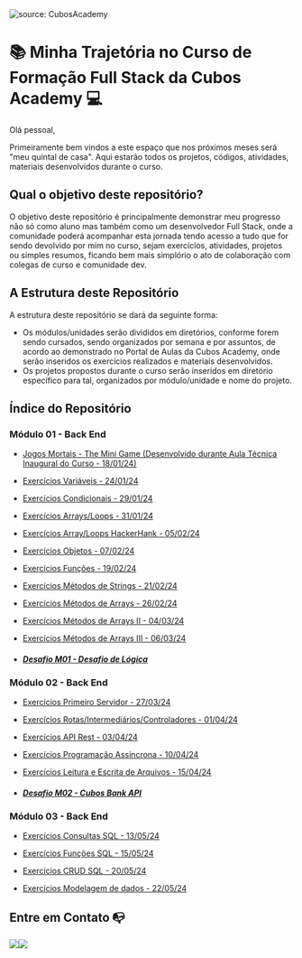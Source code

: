 <img src="https://i.imgur.com/qHOTL81.png" title="source: CubosAcademy" />

# :books: ​Minha Trajetória no Curso de Formação Full Stack da Cubos Academy 💻​

Olá pessoal, 

Primeiramente bem vindos a este espaço que nos próximos meses será "meu quintal de casa". Aqui estarão todos os projetos, códigos, atividades, materiais desenvolvidos durante o curso.



## Qual o objetivo deste repositório?

O objetivo deste repositório é principalmente demonstrar meu progresso não só como aluno mas também como um desenvolvedor Full Stack, onde a comunidade poderá acompanhar esta jornada tendo acesso a tudo que for sendo devolvido por mim no curso, sejam exercícios, atividades, projetos ou simples resumos, ficando bem mais simplório o ato de colaboração com colegas de curso e comunidade dev.



## A Estrutura deste Repositório

A estrutura deste repositório se dará da seguinte forma:

- Os módulos/unidades serão divididos em diretórios, conforme forem sendo cursados, sendo organizados por semana e por assuntos, de acordo ao demonstrado no Portal de Aulas da Cubos Academy, onde serão inseridos os exercícios realizados e materiais desenvolvidos.
- Os projetos propostos durante o curso serão inseridos em diretório específico para tal, organizados por módulo/unidade e nome do projeto.



## Índice do Repositório

### Módulo 01 - Back End

- [Jogos Mortais - The Mini Game (Desenvolvido durante Aula Técnica Inaugural do Curso - 18/01/24)](https://github.com/peucabral85/curso-fullStackT16-cubosAcademy/tree/main/un01/semana01/18_01-AulaTecnInaugural/Mini_Game_Jogos_Mortais)

- [Exercícios Variáveis - 24/01/24](https://github.com/peucabral85/curso-fullStackT16-cubosAcademy/tree/main/un01/semana02/24_01-Variaveis/ExerciciosPropostos)

- [Exercícios Condicionais - 29/01/24](https://github.com/peucabral85/curso-fullStackT16-cubosAcademy/tree/main/un01/semana03/29_01-Condicionais/Exercicios%20Propostos)

- [Exercícios Arrays/Loops - 31/01/24](https://github.com/peucabral85/curso-fullStackT16-cubosAcademy/tree/main/un01/semana03/31_01-ArraysLoops/Exercicios%20Propostos)

- [Exercícios Array/Loops HackerHank - 05/02/24](https://github.com/peucabral85/curso-fullStackT16-cubosAcademy/tree/main/un01/semana04/05_02-PraticaArraysLoops/ExerciciosHackerRank)

- [Exercícios Objetos - 07/02/24](https://github.com/peucabral85/curso-fullStackT16-cubosAcademy/tree/main/un01/semana04/07_02-Objetos/Exercicios%20Propostos)

- [Exercícios Funções - 19/02/24](https://github.com/peucabral85/curso-fullStackT16-cubosAcademy/tree/main/un01/semana06/19_02-Fun%C3%A7%C3%B5es/Exercicios%20Propostos)

- [Exercícios Métodos de Strings - 21/02/24](https://github.com/peucabral85/curso-fullStackT16-cubosAcademy/tree/main/un01/semana06/21_02-M%C3%A9todos%20de%20Strings/Exercicios%20Propostos)

- [Exercícios Métodos de Arrays - 26/02/24](https://github.com/peucabral85/curso-fullStackT16-cubosAcademy/tree/main/un01/semana07/26_02-M%C3%A9todos%20de%20Arrays/Exercicios%20Propostos)

- [Exercícios Métodos de Arrays II - 04/03/24](https://github.com/peucabral85/curso-fullStackT16-cubosAcademy/tree/main/un01/semana08/04_03-Metodos%20de%20Arrays%20II/Exercicios%20Propostos)

- [Exercícios Métodos de Arrays III - 06/03/24](https://github.com/peucabral85/curso-fullStackT16-cubosAcademy/tree/main/un01/semana08/06_03-Metodos%20de%20Array%20III/Exercicios%20Propostos)

- #### [*Desafio M01 - Desafio de Lógica*](https://github.com/peucabral85/curso-fullStackT16-cubosAcademy/tree/main/un01/semana09/desafio)

### Módulo 02 - Back End

- [Exercícios Primeiro Servidor - 27/03/24](https://github.com/peucabral85/curso-fullStackT16-cubosAcademy/tree/main/un02/semana01/27_03-PrimeiroServidor/Exercicios_Propostos)

- [Exercícios Rotas/Intermediários/Controladores - 01/04/24](https://github.com/peucabral85/curso-fullStackT16-cubosAcademy/tree/main/un02/semana02/01_04-Rotas_Inter_Controladores/Exercicios_Propostos)

- [Exercícios API Rest - 03/04/24](https://github.com/peucabral85/curso-fullStackT16-cubosAcademy/tree/main/un02/semana02/03_04-Api_Rest/Exercicios_Propostos)

- [Exercícios Programação Assíncrona - 10/04/24](https://github.com/peucabral85/curso-fullStackT16-cubosAcademy/tree/main/un02/semana03/10_04-Programa%C3%A7%C3%A3o_Ass%C3%ADncrona/Exercicios_Propostos)

- [Exercícios Leitura e Escrita de Arquivos - 15/04/24](https://github.com/peucabral85/curso-fullStackT16-cubosAcademy/tree/main/un02/semana04/15_04-Leitura-e-escrita-em-arquivos/Exercicios_Propostos)

- #### [*Desafio M02 - Cubos Bank API*](https://github.com/peucabral85/api-cubos-bank)

### Módulo 03 - Back End

- [Exercícios Consultas SQL - 13/05/24](https://github.com/peucabral85/curso-fullStackT16-cubosAcademy/tree/main/un03/semana01/13_05-Consultas_Sql/Exercicios_Propostos/01)

- [Exercícios Funções SQL - 15/05/24](https://github.com/peucabral85/curso-fullStackT16-cubosAcademy/tree/main/un03/semana01/15_05-Funcoes_Postgresql/Exercicios_Propostos/01)

- [Exercícios CRUD SQL - 20/05/24](https://github.com/peucabral85/curso-fullStackT16-cubosAcademy/tree/main/un03/semana02/20_05-Crud_Sql/Exercicios_Propostos/01)

- [Exercícios Modelagem de dados - 22/05/24](https://github.com/peucabral85/curso-fullStackT16-cubosAcademy/tree/main/un03/semana02/22_05-Modelagem_Sql/Exercicios_Propostos/01)

## Entre em Contato 📭

<a href="https://www.linkedin.com/in/periclescabral" target="_blank"><img src="https://img.shields.io/badge/-LinkedIn-%230077B5?style=for-the-badge&logo=linkedin&logoColor=white" target="_blank"></a><a href = "mailto:periclesccabral@gmail.com"><img src="https://img.shields.io/badge/-Gmail-%23333?style=for-the-badge&logo=gmail&logoColor=white" target="_blank"></a>
